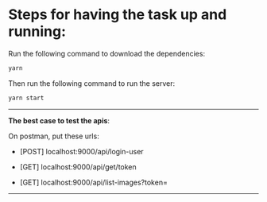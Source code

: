Steps for having the task up and running:
=========================================

Run the following command to download the dependencies:

```javascript
yarn
```  

Then run the following command to run the server:

```javascript
yarn start
```
------------------------------

**The best case to test the apis**:

On postman, put these urls:
- [POST] localhost:9000/api/login-user

- [GET] localhost:9000/api/get/token

- [GET] localhost:9000/api/list-images?token=

-------------------------------